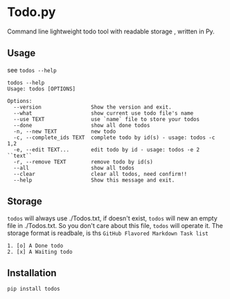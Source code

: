 # Todo.py
Command line lightweight todo tool with readable storage , written in Py.

## Usage
see `todos --help`

    todos --help
    Usage: todos [OPTIONS]

    Options:
      --version                Show the version and exit.
      --what                   show current use todo file's name
      --use TEXT               use `name` file to store your todos
      --done                   show all done todos
      -n, --new TEXT           new todo
      -c, --complete_ids TEXT  complete todo by id(s) - usage: todos -c 1,2
      -e, --edit TEXT...       edit todo by id - usage: todos -e 2 ``text``
      -r, --remove TEXT        remove todo by id(s)
      --all                    show all todos
      --clear                  clear all todos, need confirm!!
      --help                   Show this message and exit.

## Storage
`todos` will always use ./Todos.txt, if doesn't exist, `todos` will new an
empty file in ./Todos.txt.
So you don't care about this file, `todos` will operate it.
The storage format is readbale, is ths `GitHub Flavored Markdown Task list`

    1. [o] A Done todo
    2. [x] A Waiting todo

## Installation
`pip install todos`
